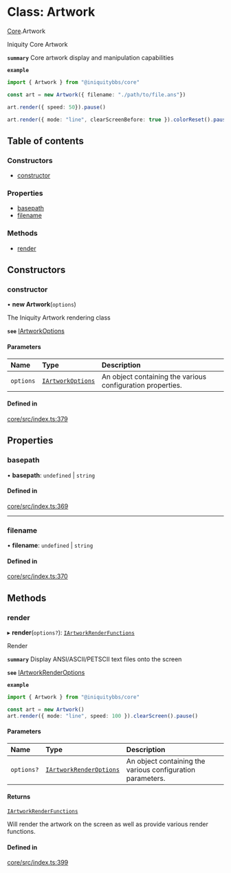 # Class: Artwork

[Core](../modules/Core.md).Artwork

Iniquity Core Artwork

**`summary`** Core artwork display and manipulation capabilities

**`example`**
```typescript
import { Artwork } from "@iniquitybbs/core"

const art = new Artwork({ filename: "./path/to/file.ans"})

art.render({ speed: 50}).pause()

art.render({ mode: "line", clearScreenBefore: true }).colorReset().pause()

```

## Table of contents

### Constructors

- [constructor](Core.Artwork.md#constructor)

### Properties

- [basepath](Core.Artwork.md#basepath)
- [filename](Core.Artwork.md#filename)

### Methods

- [render](Core.Artwork.md#render)

## Constructors

### constructor

• **new Artwork**(`options`)

The Iniquity Artwork rendering class

**`see`** [IArtworkOptions](../interfaces/Core.IArtworkOptions.md)

#### Parameters

| Name | Type | Description |
| :------ | :------ | :------ |
| `options` | [`IArtworkOptions`](../interfaces/Core.IArtworkOptions.md) | An object containing the various configuration properties. |

#### Defined in

[core/src/index.ts:379](https://github.com/iniquitybbs/iniquity/blob/5428b8d/packages/core/src/index.ts#L379)

## Properties

### basepath

• **basepath**: `undefined` \| `string`

#### Defined in

[core/src/index.ts:369](https://github.com/iniquitybbs/iniquity/blob/5428b8d/packages/core/src/index.ts#L369)

___

### filename

• **filename**: `undefined` \| `string`

#### Defined in

[core/src/index.ts:370](https://github.com/iniquitybbs/iniquity/blob/5428b8d/packages/core/src/index.ts#L370)

## Methods

### render

▸ **render**(`options?`): [`IArtworkRenderFunctions`](../interfaces/Core.IArtworkRenderFunctions.md)

Render

**`summary`** Display ANSI/ASCII/PETSCII text files onto the screen

**`see`** [IArtworkRenderOptions](../interfaces/Core.IArtworkRenderOptions.md)

**`example`**
```typescript
import { Artwork } from "@iniquitybbs/core"

const art = new Artwork()
art.render({ mode: "line", speed: 100 }).clearScreen().pause()
```

#### Parameters

| Name | Type | Description |
| :------ | :------ | :------ |
| `options?` | [`IArtworkRenderOptions`](../interfaces/Core.IArtworkRenderOptions.md) | An object containing the various configuration parameters. |

#### Returns

[`IArtworkRenderFunctions`](../interfaces/Core.IArtworkRenderFunctions.md)

Will render the artwork on the screen as well as provide various render functions.

#### Defined in

[core/src/index.ts:399](https://github.com/iniquitybbs/iniquity/blob/5428b8d/packages/core/src/index.ts#L399)
